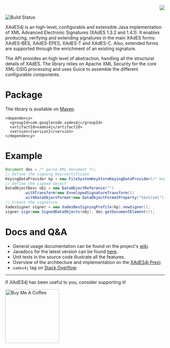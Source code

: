 <p align='right'><img src='https://github.com/luisgoncalves/xades4j/blob/gh-pages/images/logo-02.png' /></p>

![Build Status](https://github.com/luisgoncalves/xades4j/workflows/Build/badge.svg)

_XAdES4j_ is an high-level, configurable and extensible Java implementation of XML Advanced Electronic Signatures (XAdES 1.3.2 and 1.4.1). It enables producing, verifying and extending signatures in the main XAdES forms: XAdES-BES, XAdES-EPES, XAdES-T and XAdES-C. Also, extended forms are supported through the enrichment of an existing signature.

The API provides an high level of abstraction, handling all the structural details of XAdES. The library relies on Apache XML Security for the core XML-DSIG processing and uses Guice to assemble the different configurable components.

# Package

The library is available on [Maven](http://search.maven.org/#search%7Cga%7C1%7Cg%3A%22com.googlecode.xades4j%22).

```
<dependency>
  <groupId>com.googlecode.xades4j</groupId>
  <artifactId>xades4j</artifactId>
  <version>{version}</version>
</dependency>
```

# Example

```java
Document doc = /* parse XML document */;
// Define the signing key/certificate
KeyingDataProvider kp = new FileSystemKeyStoreKeyingDataProvider(/* key store location and type */);
// Define the signed object
DataObjectDesc obj = new DataObjectReference("")
        .withTransform(new EnvelopedSignatureTransform())
        .withDataObjectFormat(new DataObjectFormatProperty("text/xml"));
// Create the signature
XadesSigner signer = new XadesBesSigningProfile(kp).newSigner();
signer.sign(new SignedDataObjects(obj), doc.getDocumentElement());
```

# Docs and Q&A

- General usage documentation can be found on the project's [wiki](https://github.com/luisgoncalves/xades4j/wiki).
- Javadocs for the latest version can be found [here](http://luisgoncalves.github.io/xades4j/javadocs/1.7.0). 
- Unit tests in the source code illustrate all the features.
- Overview of the architecture and implementation on the [XAdES4j Prezi](http://prezi.com/06vyxbgohncv/xades4j-en/).
- `xades4j` tag on [Stack Overflow](http://stackoverflow.com/questions/tagged/xades4j).

----

If _XAdES4j_ has been useful to you, consider supporting it!

<a href="https://www.buymeacoffee.com/luisgoncalves" target="_blank"><img src="https://cdn.buymeacoffee.com/buttons/v2/default-yellow.png" alt="Buy Me A Coffee" width="170px"></a>
